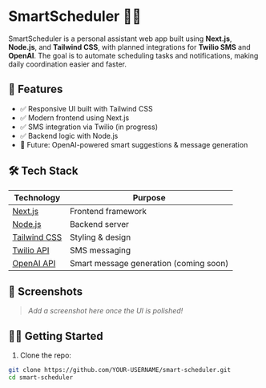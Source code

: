 # SmartScheduler 📅✨

SmartScheduler is a personal assistant web app built using **Next.js**, **Node.js**, and **Tailwind CSS**, with planned integrations for **Twilio SMS** and **OpenAI**. The goal is to automate scheduling tasks and notifications, making daily coordination easier and faster.

## 🚀 Features

- ✅ Responsive UI built with Tailwind CSS
- ✅ Modern frontend using Next.js
- ✅ SMS integration via Twilio (in progress)
- ✅ Backend logic with Node.js
- 🧠 Future: OpenAI-powered smart suggestions & message generation

## 🛠️ Tech Stack

| Technology                                 | Purpose                                |
| ------------------------------------------ | -------------------------------------- |
| [Next.js](https://nextjs.org/)             | Frontend framework                     |
| [Node.js](https://nodejs.org/)             | Backend server                         |
| [Tailwind CSS](https://tailwindcss.com/)   | Styling & design                       |
| [Twilio API](https://www.twilio.com/)      | SMS messaging                          |
| [OpenAI API](https://platform.openai.com/) | Smart message generation (coming soon) |

## 📸 Screenshots

> _Add a screenshot here once the UI is polished!_

## 🧑‍💻 Getting Started

1. Clone the repo:

```bash
git clone https://github.com/YOUR-USERNAME/smart-scheduler.git
cd smart-scheduler
```
